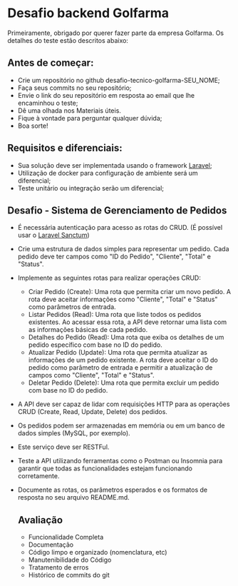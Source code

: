 # Desafio backend Golfarma
Primeiramente, obrigado por querer fazer parte da empresa Golfarma. Os detalhes do teste estão descritos abaixo:

## Antes de começar:
- Crie um repositório no github desafio-tecnico-golfarma-SEU_NOME;
- Faça seus commits no seu repositório;
- Envie o link do seu repositório em resposta ao email que lhe encaminhou o teste;
- Dê uma olhada nos Materiais úteis.
- Fique à vontade para perguntar qualquer dúvida;
- Boa sorte!

## Requisitos e diferenciais:
- Sua solução deve ser implementada usando o framework [Laravel](https://laravel.com/);
- Utilização de docker para configuração de ambiente será um diferencial;
- Teste unitário ou integração serão um diferencial;

## Desafio - Sistema de Gerenciamento de Pedidos
- É necessária autenticação para acesso as rotas do CRUD. (É possível usar o [Laravel Sanctum](https://laravel.com/docs/10.x/sanctum))
- Crie uma estrutura de dados simples para representar um pedido. Cada pedido deve ter campos como "ID do Pedido", "Cliente", "Total" e "Status".
- Implemente as seguintes rotas para realizar operações CRUD:
  - Criar Pedido (Create): Uma rota que permita criar um novo pedido. A rota deve aceitar informações como "Cliente", "Total" e "Status" como parâmetros de entrada.
  - Listar Pedidos (Read): Uma rota que liste todos os pedidos existentes. Ao acessar essa rota, a API deve retornar uma lista com as informações básicas de cada pedido.
  - Detalhes do Pedido (Read): Uma rota que exiba os detalhes de um pedido específico com base no ID do pedido.
  - Atualizar Pedido (Update): Uma rota que permita atualizar as informações de um pedido existente. A rota deve aceitar o ID do pedido como parâmetro de entrada e permitir a atualização de campos como "Cliente", "Total" e "Status".
  - Deletar Pedido (Delete): Uma rota que permita excluir um pedido com base no ID do pedido.
- A API deve ser capaz de lidar com requisições HTTP para as operações CRUD (Create, Read, Update, Delete) dos pedidos.
- Os pedidos podem ser armazenadas em memória ou em um banco de dados simples (MySQL, por exemplo).
- Este serviço deve ser RESTFul.
- Teste a API utilizando ferramentas como o Postman ou Insomnia para garantir que todas as funcionalidades estejam funcionando corretamente.
- Documente as rotas, os parâmetros esperados e os formatos de resposta no seu arquivo README.md.

  ## Avaliação
  - Funcionalidade Completa
  - Documentação
  - Código limpo e organizado (nomenclatura, etc)
  - Manutenibilidade do Código
  - Tratamento de erros
  - Histórico de commits do git

